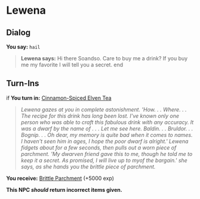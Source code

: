 # Lewena
## Dialog

**You say:** `hail`



>**Lewena says:** Hi there Soandso. Care to buy me a drink? If you buy me my favorite I will tell you a secret.
end

## Turn-Ins





if **You turn in:** [Cinnamon-Spiced Elven Tea](/item/15763)


>*Lewena gazes at you in complete astonishment. 'How. . . Where. . . The recipe for this drink has long been lost. I've known only one person who was able to craft this fabulous drink with any accuracy. It was a dwarf by the name of . . . Let me see here. Baldin. . . Bruldor. . . Bognip. . . Oh dear, my memory is quite bad when it comes to names. I haven't seen him in ages, I hope the poor dwarf is alright.' Lewena fidgets about for a few seconds, then pulls out a worn piece of parchment. 'My dwarven friend gave this to me, though he told me to keep it a secret. As promised, I will live up to myof the bargain.' she says, as she hands you the brittle piece of parchment.*


 **You receive:**  [Brittle Parchment](/item/15766) (+5000 exp)

**This NPC *should* return incorrect items given.**
